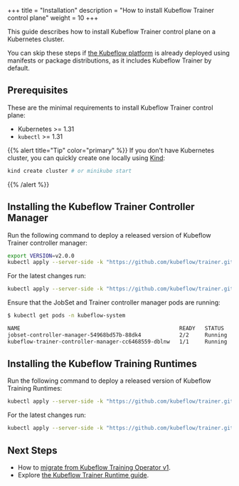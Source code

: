 +++
title = "Installation"
description = "How to install Kubeflow Trainer control plane"
weight = 10
+++

This guide describes how to install Kubeflow Trainer control plane on a Kubernetes cluster.

You can skip these steps if [the Kubeflow platform](https://www.kubeflow.org/docs/started/installing-kubeflow/)
is already deployed using manifests or package distributions, as it includes Kubeflow Trainer by default.

## Prerequisites

These are the minimal requirements to install Kubeflow Trainer control plane:

- Kubernetes >= 1.31
- `kubectl` >= 1.31

{{% alert title="Tip" color="primary" %}}
If you don't have Kubernetes cluster, you can quickly create one locally using [Kind](https://kind.sigs.k8s.io/docs/user/quick-start#installing-with-a-package-manager):

```bash
kind create cluster # or minikube start
```

{{% /alert %}}

## Installing the Kubeflow Trainer Controller Manager

Run the following command to deploy a released version of Kubeflow Trainer controller manager:

```bash
export VERSION=v2.0.0
kubectl apply --server-side -k "https://github.com/kubeflow/trainer.git/manifests/overlays/manager?ref=${VERSION}"
```

For the latest changes run:

```bash
kubectl apply --server-side -k "https://github.com/kubeflow/trainer.git/manifests/overlays/manager?ref=master"
```

Ensure that the JobSet and Trainer controller manager pods are running:

```bash
$ kubectl get pods -n kubeflow-system

NAME                                                  READY   STATUS    RESTARTS   AGE
jobset-controller-manager-54968bd57b-88dk4            2/2     Running   0          65s
kubeflow-trainer-controller-manager-cc6468559-dblnw   1/1     Running   0          65s
```

## Installing the Kubeflow Training Runtimes

Run the following command to deploy a released version of Kubeflow Training Runtimes:

```bash
kubectl apply --server-side -k "https://github.com/kubeflow/trainer.git/manifests/overlays/runtimes?ref=${VERSION}"
```

For the latest changes run:

```bash
kubectl apply --server-side -k "https://github.com/kubeflow/trainer.git/manifests/overlays/runtimes?ref=master"
```

## Next Steps

- How to [migrate from Kubeflow Training Operator v1](/docs/components/trainer/operator-guides/migration).
- Explore [the Kubeflow Trainer Runtime guide](/docs/components/trainer/operator-guides/runtime).
